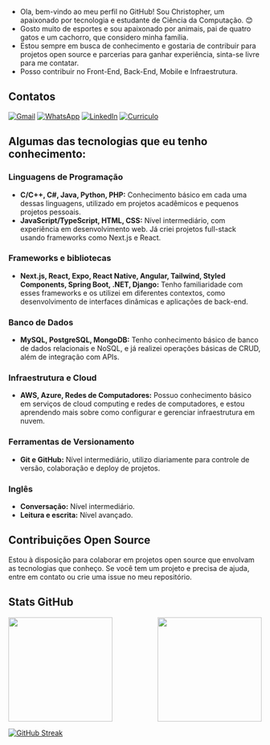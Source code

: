 <div>
  <ul>
    <li>Ola, bem-vindo ao meu perfil no GitHub! Sou Christopher, um apaixonado por tecnologia e estudante de Ciência da Computação. 😊</li>
    <li>Gosto muito de esportes e sou apaixonado por animais, pai de quatro gatos e um cachorro, que considero minha família.</li>
    <li>Estou sempre em busca de conhecimento e gostaria de contribuir para projetos open source e parcerias para ganhar experiência, sinta-se livre para me contatar.</li>
    <li>Posso contribuir no Front-End, Back-End, Mobile e Infraestrutura.</li>
  </ul>
</div>

## Contatos
[![Gmail](https://img.shields.io/badge/Gmail-333333?style=for-the-badge&logo=gmail&logoColor=red)](mailto:chrisbmineiro@gmail.com)
[![WhatsApp](https://img.shields.io/badge/WhatsApp-25D366?style=for-the-badge&logo=whatsapp&logoColor=white)](https://wa.me/+5511985154394)
[![LinkedIn](https://img.shields.io/badge/LinkedIn-0077B5?style=for-the-badge&logo=linkedin&logoColor=white)](https://www.linkedin.com/in/chrisbmineiro/)
[![Curriculo](https://img.shields.io/badge/CV-7A1FA2?style=for-the-badge&logoColor=white)](https://1drv.ms/w/s!AkIqnCZsKrkshZAe-01xhPIyUSvkXA?e=z2aaNt)

## Algumas das tecnologias que eu tenho conhecimento:
### Linguagens de Programação
- **C/C++, C#, Java, Python, PHP:** Conhecimento básico em cada uma dessas linguagens, utilizado em projetos acadêmicos e pequenos projetos pessoais.
- **JavaScript/TypeScript, HTML, CSS:** Nível intermediário, com experiência em desenvolvimento web. Já criei projetos full-stack usando frameworks como Next.js e React.

### Frameworks e bibliotecas
- **Next.js, React, Expo, React Native, Angular, Tailwind, Styled Components, Spring Boot, .NET, Django:** Tenho familiaridade com esses frameworks e os utilizei em diferentes contextos, como desenvolvimento de interfaces dinâmicas e aplicações de back-end.

### Banco de Dados
- **MySQL, PostgreSQL, MongoDB:** Tenho conhecimento básico de banco de dados relacionais e NoSQL, e já realizei operações básicas de CRUD, além de integração com APIs.

### Infraestrutura e Cloud
- **AWS, Azure, Redes de Computadores:** Possuo conhecimento básico em serviços de cloud computing e redes de computadores, e estou aprendendo mais sobre como configurar e gerenciar infraestrutura em nuvem.

### Ferramentas de Versionamento
- **Git e GitHub:** Nível intermediário, utilizo diariamente para controle de versão, colaboração e deploy de projetos.

### Inglês
- **Conversação:** Nível intermediário.
- **Leitura e escrita:** Nível avançado.

## Contribuições Open Source
Estou à disposição para colaborar em projetos open source que envolvam as tecnologias que conheço. Se você tem um projeto e precisa de ajuda, entre em contato ou crie uma issue no meu repositório.

## Stats GitHub
<div style="display: flex; justify-content: space-between;">
  <img src="https://github-readme-stats.vercel.app/api?username=chrisbmineiro&theme=transparent&bg_color=000&border_color=30A3DC&show_icons=true&icon_color=30A3DC&title_color=E94D5F&text_color=FFF" height="207px">
  <img src="https://github-readme-stats.vercel.app/api/top-langs/?username=chrisbmineiro&bg_color=000&border_color=30A3DC&title_color=E94D5F&text_color=FFF" height="207px">
</div>

[![GitHub Streak](https://streak-stats.demolab.com/?user=chrisbmineiro&theme=bear&background=000&border=30A3DC&dates=FFF)](https://git.io/streak-stats)
